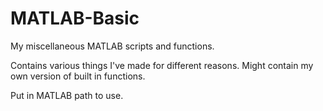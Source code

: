 MATLAB-Basic
============

My miscellaneous MATLAB scripts and functions.

Contains various things I've made for different reasons.
Might contain my own version of built in functions.

Put in MATLAB path to use.
